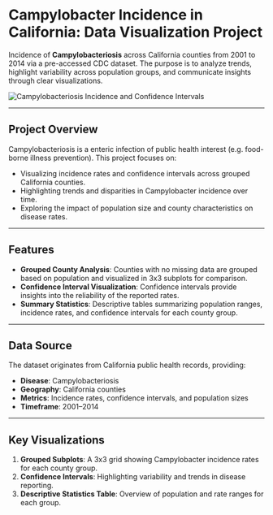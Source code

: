 # Campylobacter Incidence in California: Data Visualization Project

Incidence of **Campylobacteriosis** across California counties from 2001 to 2014 via a pre-accessed CDC dataset. The purpose is to analyze trends, highlight variability across population groups, and communicate insights through clear visualizations.


![Campylobacteriosis Incidence and Confidence Intervals](Users/jt/Documents/GitHub/Data_Vizualization_Project/Campy_Rates_Sub.png)

---

## Project Overview

Campylobacteriosis is a enteric infection of public health interest (e.g. food-borne illness prevention). This project focuses on:

- Visualizing incidence rates and confidence intervals across grouped California counties.
- Highlighting trends and disparities in Campylobacter incidence over time.
- Exploring the impact of population size and county characteristics on disease rates.

---

## Features

- **Grouped County Analysis**: Counties with no missing data are grouped based on population and visualized in 3x3 subplots for comparison.
- **Confidence Interval Visualization**: Confidence intervals provide insights into the reliability of the reported rates.
- **Summary Statistics**: Descriptive tables summarizing population ranges, incidence rates, and confidence intervals for each county group.

---

## Data Source

The dataset originates from California public health records, providing:
- **Disease**: Campylobacteriosis
- **Geography**: California counties
- **Metrics**: Incidence rates, confidence intervals, and population sizes
- **Timeframe**: 2001–2014

---

## Key Visualizations

1. **Grouped Subplots**: A 3x3 grid showing Campylobacter incidence rates for each county group.
2. **Confidence Intervals**: Highlighting variability and trends in disease reporting.
3. **Descriptive Statistics Table**: Overview of population and rate ranges for each group.

